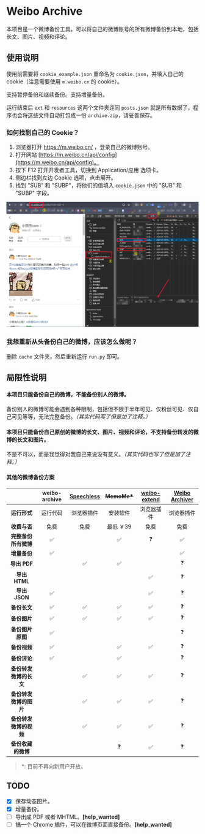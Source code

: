 # Weibo Archive

本项目是一个微博备份工具，可以将自己的微博账号的所有微博备份到本地，包括长文、图片、视频和评论。

## 使用说明

使用前需要将 `cookie_example.json` 重命名为 `cookie.json`，并填入自己的 cookie（注意需要使用 `m.weibo.cn` 的 cookie）。

支持暂停备份和继续备份。支持增量备份。

运行结束后 `ext` 和 `resources` 这两个文件夹连同 `posts.json` 就是所有数据了，程序也会将这些文件自动打包成一份 `archive.zip`，请妥善保存。

### 如何找到自己的 Cookie？

1. 浏览器打开 https://m.weibo.cn/ ，登录自己的微博账号。
2. 打开网站 [https://m.weibo.cn/api/config](https://m.weibo.cn/api/config)。
3. 按下 F12 打开开发者工具，切换到 Application/应用 选项卡。
4. 侧边栏找到左边 Cookie 选项，点击展开。
5. 找到 "SUB" 和 "SUBP"，将他们的值填入 `cookie.json` 中的 "SUB" 和 "SUBP" 字段。

![](doc/step.png)

### 我想重新从头备份自己的微博，应该怎么做呢？

删除 `cache` 文件夹，然后重新运行 `run.py` 即可。

## 局限性说明

#### 本项目只能备份自己的微博，不能备份别人的微博。

备份别人的微博可能会遇到各种限制，包括但不限于半年可见、仅粉丝可见、仅自己可见等等，无法完整备份。*（其实代码写了但是加了注释。）*

#### 本项目只能备份自己原创的微博的长文、图片、视频和评论，不支持备份转发的微博的长文和图片。

不是不可以，而是我觉得对我自己来说没有意义。*（其实代码也写了但是加了注释。）*

#### 其他的微博备份方案

|  | weibo-archive | [Speechless](https://github.com/meterscao/Speechless) | ~~MemoMe*~~ | [weibo-extend](https://github.com/loo-y/weibo-extend) | [Weibo Archiver](https://github.com/Chilfish/Weibo-archiver) |
|:---:|:---:|:---:|:---:|:---:|:---:|
| **运行形式** | 运行代码 | 浏览器插件 | 安装软件 | 浏览器插件 | 浏览器插件 |
| **收费与否** | 免费 | 免费 | 最低 ￥39 | 免费 | 免费 |
| **完整备份所有微博** | ✅ |  | ✅ | ❓ | ✅ |
| **增量备份** | ✅ |  |  |  | ✅ |
| **导出 PDF** |  | ✅ | ✅ |  | ❓ |
| **导出 HTML** |  |  |  | ✅ | ❓ |
| **导出 JSON** | ✅ |  |  | ✅ | ❓ |
| **备份长文** | ✅ | ✅ | ✅ | ✅ | ❓ |
| **备份图片** | ✅ | ✅ | ✅ | ✅ | ❓ |
| **备份图片原图** | ✅ |  |  |  | ❓ |
| **备份视频** | ✅ |  | ✅ | ✅ | ❓ |
| **备份评论** | ✅ |  | ✅ |  | ❓ |
| **备份转发微博的长文** |  | ✅ | ✅ | ✅ | ❓ |
| **备份转发微博的图片** |  | ✅ | ✅ | ✅ | ❓ |
| **备份转发微博的视频** |  | ✅ | ✅ | ✅ | ❓ |
| **备份收藏的微博** |  |  | ❓ | ✅ | ❓ |

> *: 目前不再向新用户开放。

## TODO

- [x] 保存动态图片。
- [x] 增量备份。
- [ ] 导出成 PDF 或者 MHTML。**[help_wanted]**
- [ ] 搞一个 Chrome 插件，可以在微博页面直接备份。**[help_wanted]**

